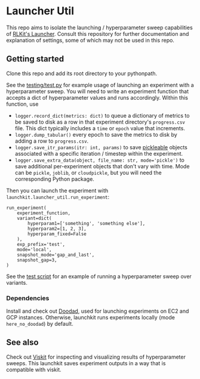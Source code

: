 # Launcher Util
This repo aims to isolate the launching / hyperparameter sweep capabilities of [RLKit's Launcher](https://github.com/rail-berkeley/rlkit/blob/master/rlkit/launchers/launcher_util.py). Consult this repository for further documentation and explanation of settings, some of which may not be used in this repo.

## Getting started
Clone this repo and add its root directory to your pythonpath.

See the [testing/test.py](test) for example usage of launching an experiment with a hyperparameter sweep.
You will need to write an experiment function that accepts a dict of hyperparameter values and runs accordingly. Within this function, use
- `logger.record_dict(metrics: dict)` to queue a dictionary of metrics to be saved to disk as a row in that experiment directory's `progress.csv` file. This dict typically includes a `time` or `epoch` value that increments.
- `logger.dump_tabular()` every epoch to save the metrics to disk by adding a row to `progress.csv`.
- `logger.save_itr_params(itr: int, params)` to save [pickleable](https://docs.python.org/3/library/pickle.html#what-can-be-pickled-and-unpickled) objects associated with a specific iteration / timestep within the experiment.
- `logger.save_extra_data(object, file_name: str, mode='pickle')` to save additional per-experiment objects that don't vary with time. Mode can be `pickle`, `joblib`, or `cloudpickle`, but you will need the corresponding Python package.

Then you can launch the experiment with `launchkit.launcher_util.run_experiment`:
```
run_experiment(
    experiment_function,
    variant=dict(
        hyperparam1=['something', 'something else'],
        hyperparam2=[1, 2, 3],
        hyperparam_fixed=False
    ),
    exp_prefix='test',
    mode='local',
    snapshot_mode='gap_and_last',
    snapshot_gap=3,
)
```

See the [test script](testing/test.py) for an example of running a hyperparameter sweep over variants.

### Dependencies
Install and check out [Doodad](https://github.com/justinjfu/doodad), used for launching experiments on EC2 and GCP instances. Otherwise, launchkit runs experiments locally (mode `here_no_doodad`) by default.

## See also
Check out [Viskit](https://github.com/vitchyr/viskit) for inspecting and visualizing results of hyperparameter sweeps. This launchkit saves experiment outputs in a way that is compatible with viskit.
